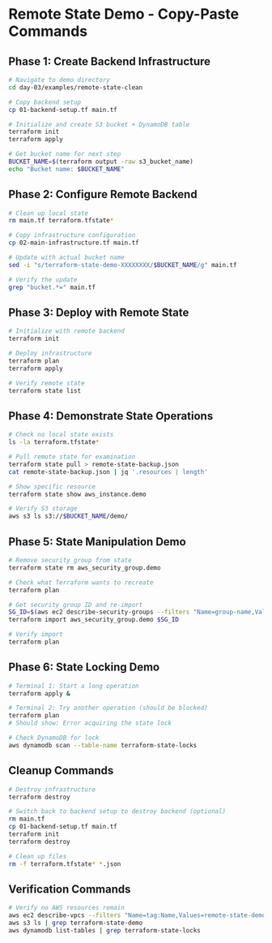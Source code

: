# Remote State Demo - Copy-Paste Commands

## Phase 1: Create Backend Infrastructure

```bash
# Navigate to demo directory
cd day-03/examples/remote-state-clean

# Copy backend setup
cp 01-backend-setup.tf main.tf

# Initialize and create S3 bucket + DynamoDB table
terraform init
terraform apply

# Get bucket name for next step
BUCKET_NAME=$(terraform output -raw s3_bucket_name)
echo "Bucket name: $BUCKET_NAME"
```

## Phase 2: Configure Remote Backend

```bash
# Clean up local state
rm main.tf terraform.tfstate*

# Copy infrastructure configuration
cp 02-main-infrastructure.tf main.tf

# Update with actual bucket name
sed -i "s/terraform-state-demo-XXXXXXXX/$BUCKET_NAME/g" main.tf

# Verify the update
grep "bucket.*=" main.tf
```

## Phase 3: Deploy with Remote State

```bash
# Initialize with remote backend
terraform init

# Deploy infrastructure
terraform plan
terraform apply

# Verify remote state
terraform state list
```

## Phase 4: Demonstrate State Operations

```bash
# Check no local state exists
ls -la terraform.tfstate*

# Pull remote state for examination
terraform state pull > remote-state-backup.json
cat remote-state-backup.json | jq '.resources | length'

# Show specific resource
terraform state show aws_instance.demo

# Verify S3 storage
aws s3 ls s3://$BUCKET_NAME/demo/
```

## Phase 5: State Manipulation Demo

```bash
# Remove security group from state
terraform state rm aws_security_group.demo

# Check what Terraform wants to recreate
terraform plan

# Get security group ID and re-import
SG_ID=$(aws ec2 describe-security-groups --filters "Name=group-name,Values=remote-state-demo-*" --query 'SecurityGroups[0].GroupId' --output text)
terraform import aws_security_group.demo $SG_ID

# Verify import
terraform plan
```

## Phase 6: State Locking Demo

```bash
# Terminal 1: Start a long operation
terraform apply &

# Terminal 2: Try another operation (should be blocked)
terraform plan
# Should show: Error acquiring the state lock

# Check DynamoDB for lock
aws dynamodb scan --table-name terraform-state-locks
```

## Cleanup Commands

```bash
# Destroy infrastructure
terraform destroy

# Switch back to backend setup to destroy backend (optional)
rm main.tf
cp 01-backend-setup.tf main.tf
terraform init
terraform destroy

# Clean up files
rm -f terraform.tfstate* *.json
```

## Verification Commands

```bash
# Verify no AWS resources remain
aws ec2 describe-vpcs --filters "Name=tag:Name,Values=remote-state-demo-vpc"
aws s3 ls | grep terraform-state-demo
aws dynamodb list-tables | grep terraform-state-locks
```